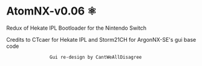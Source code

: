 ﻿# AtomNX-v0.06 ⚛
Redux of Hekate IPL Bootloader for the Nintendo Switch

Credits to CTcaer for Hekate IPL and Storm21CH for ArgonNX-SE's gui base code

					Gui re-design by CantWeAllDisagree
